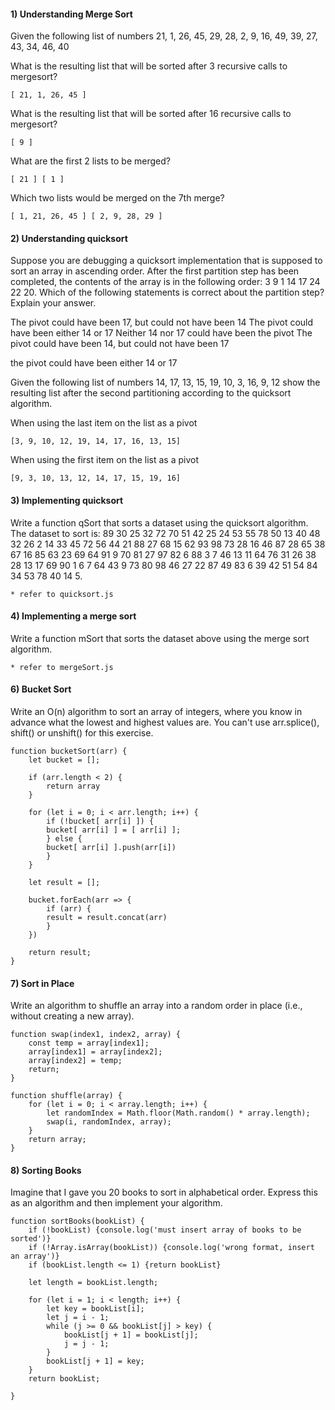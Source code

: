 

#### 1) Understanding Merge Sort

Given the following list of numbers 21, 1, 26, 45, 29, 28, 2, 9, 16, 49, 39, 27, 43, 34, 46, 40

What is the resulting list that will be sorted after 3 recursive calls to mergesort?

    [ 21, 1, 26, 45 ]

What is the resulting list that will be sorted after 16 recursive calls to mergesort?

    [ 9 ]

What are the first 2 lists to be merged?

    [ 21 ] [ 1 ]

Which two lists would be merged on the 7th merge?

    [ 1, 21, 26, 45 ] [ 2, 9, 28, 29 ]


#### 2) Understanding quicksort

Suppose you are debugging a quicksort implementation that is supposed to sort an array in ascending order. After the first partition step has been completed, the contents of the array is in the following order: 3 9 1 14 17 24 22 20. Which of the following statements is correct about the partition step? Explain your answer.

The pivot could have been 17, but could not have been 14
The pivot could have been either 14 or 17
Neither 14 nor 17 could have been the pivot
The pivot could have been 14, but could not have been 17

   the pivot could have been either 14 or 17

Given the following list of numbers 14, 17, 13, 15, 19, 10, 3, 16, 9, 12 show the resulting list after the second partitioning according to the quicksort algorithm.

When using the last item on the list as a pivot

    [3, 9, 10, 12, 19, 14, 17, 16, 13, 15]

When using the first item on the list as a pivot

    [9, 3, 10, 13, 12, 14, 17, 15, 19, 16]


#### 3) Implementing quicksort

Write a function qSort that sorts a dataset using the quicksort algorithm. The dataset to sort is: 89 30 25 32 72 70 51 42 25 24 53 55 78 50 13 40 48 32 26 2 14 33 45 72 56 44 21 88 27 68 15 62 93 98 73 28 16 46 87 28 65 38 67 16 85 63 23 69 64 91 9 70 81 27 97 82 6 88 3 7 46 13 11 64 76 31 26 38 28 13 17 69 90 1 6 7 64 43 9 73 80 98 46 27 22 87 49 83 6 39 42 51 54 84 34 53 78 40 14 5.

    * refer to quicksort.js

#### 4) Implementing a merge sort

Write a function mSort that sorts the dataset above using the merge sort algorithm.

    * refer to mergeSort.js

#### 6) Bucket Sort

Write an O(n) algorithm to sort an array of integers, where you know in advance what the lowest and highest values are. 
You can't use arr.splice(), shift() or unshift() for this exercise.

    function bucketSort(arr) {
        let bucket = [];

        if (arr.length < 2) {
            return array
        }

        for (let i = 0; i < arr.length; i++) {
            if (!bucket[ arr[i] ]) {
            bucket[ arr[i] ] = [ arr[i] ];
            } else {
            bucket[ arr[i] ].push(arr[i])
            }
        }

        let result = [];

        bucket.forEach(arr => {
            if (arr) {
            result = result.concat(arr)
            }
        })

        return result;
    }


#### 7) Sort in Place

Write an algorithm to shuffle an array into a random order in place (i.e., without creating a new array).

    function swap(index1, index2, array) {
        const temp = array[index1];
        array[index1] = array[index2];
        array[index2] = temp;
        return;
    }

    function shuffle(array) {
        for (let i = 0; i < array.length; i++) {
            let randomIndex = Math.floor(Math.random() * array.length);
            swap(i, randomIndex, array);
        }
        return array;
    }

#### 8) Sorting Books

Imagine that I gave you 20 books to sort in alphabetical order. Express this as an algorithm and then implement your algorithm.

    function sortBooks(bookList) {
        if (!bookList) {console.log('must insert array of books to be sorted')}
        if (!Array.isArray(bookList)) {console.log('wrong format, insert an array')}
        if (bookList.length <= 1) {return bookList}
        
        let length = bookList.length;

        for (let i = 1; i < length; i++) {
            let key = bookList[i];
            let j = i - 1;
            while (j >= 0 && bookList[j] > key) {
                bookList[j + 1] = bookList[j];
                j = j - 1;
            }
            bookList[j + 1] = key;
        }
        return bookList;

    }